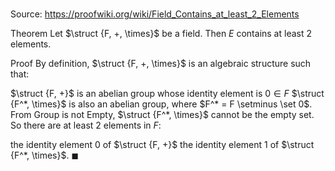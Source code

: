 # 

Source: https://proofwiki.org/wiki/Field_Contains_at_least_2_Elements

Theorem
Let $\struct {F, +, \times}$ be a field.
Then $E$ contains at least $2$ elements.


Proof
By definition, $\struct {F, +, \times}$ is an algebraic structure such that:

$\struct {F, +}$ is an abelian group whose identity element is $0 \in F$
$\struct {F^*, \times}$ is also an abelian group, where $F^* = F \setminus \set 0$.
From Group is not Empty, $\struct {F^*, \times}$ cannot be the empty set.
So there are at least $2$ elements in $F$: 

the identity element $0$ of $\struct {F, +}$
the identity element $1$ of $\struct {F^*, \times}$.
$\blacksquare$





